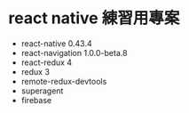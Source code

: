 # react native 練習用專案

* react-native 0.43.4
* react-navigation 1.0.0-beta.8
* react-redux 4
* redux 3
* remote-redux-devtools
* superagent
* firebase
